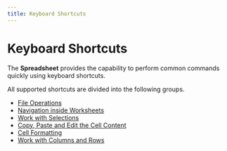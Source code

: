 ```yaml
---
title: Keyboard Shortcuts
---
```

# Keyboard Shortcuts
The **Spreadsheet** provides the capability to perform common commands quickly using keyboard shortcuts.

All supported shortcuts are divided into the following groups.
* [File Operations](keyboard-shortcuts/file-operations.md)
* [Navigation inside Worksheets](keyboard-shortcuts/navigation-inside-worksheets.md)
* [Work with Selections ](keyboard-shortcuts/work-with-selections.md)
* [Copy, Paste and Edit the Cell Content](keyboard-shortcuts/copy-paste-and-edit-the-cell-content.md)
* [Cell Formatting ](keyboard-shortcuts/cell-formatting.md)
* [Work with Columns and Rows](keyboard-shortcuts/work-with-columns-and-rows.md)